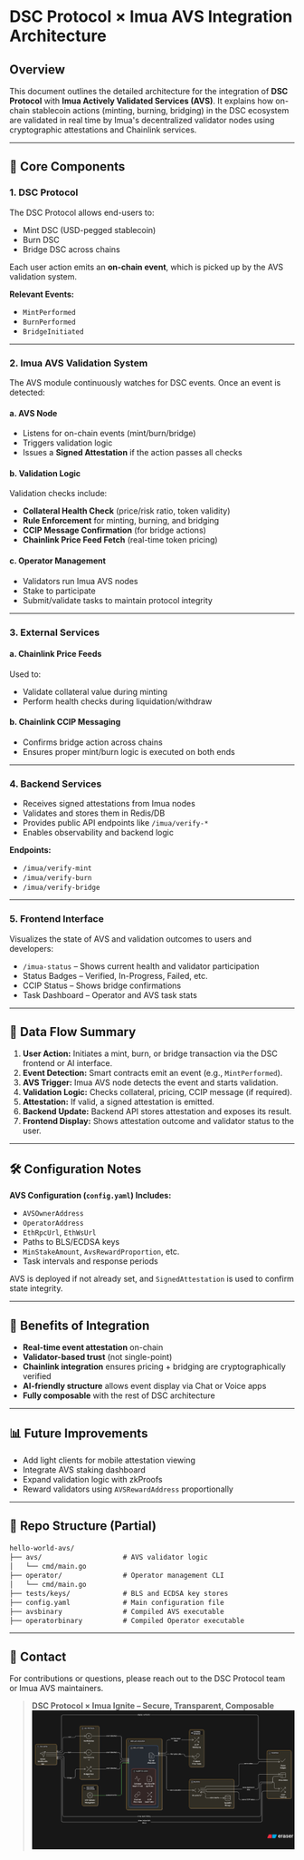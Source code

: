 # DSC Protocol × Imua AVS Integration Architecture

## Overview

This document outlines the detailed architecture for the integration of **DSC Protocol** with **Imua Actively Validated Services (AVS)**. It explains how on-chain stablecoin actions (minting, burning, bridging) in the DSC ecosystem are validated in real time by Imua's decentralized validator nodes using cryptographic attestations and Chainlink services.

---

## 🔧 Core Components

### 1. **DSC Protocol**

The DSC Protocol allows end-users to:

* Mint DSC (USD-pegged stablecoin)
* Burn DSC
* Bridge DSC across chains

Each user action emits an **on-chain event**, which is picked up by the AVS validation system.

**Relevant Events:**

* `MintPerformed`
* `BurnPerformed`
* `BridgeInitiated`

---

### 2. **Imua AVS Validation System**

The AVS module continuously watches for DSC events. Once an event is detected:

#### a. **AVS Node**

* Listens for on-chain events (mint/burn/bridge)
* Triggers validation logic
* Issues a **Signed Attestation** if the action passes all checks

#### b. **Validation Logic**

Validation checks include:

* **Collateral Health Check** (price/risk ratio, token validity)
* **Rule Enforcement** for minting, burning, and bridging
* **CCIP Message Confirmation** (for bridge actions)
* **Chainlink Price Feed Fetch** (real-time token pricing)

#### c. **Operator Management**

* Validators run Imua AVS nodes
* Stake to participate
* Submit/validate tasks to maintain protocol integrity

---

### 3. **External Services**

#### a. **Chainlink Price Feeds**

Used to:

* Validate collateral value during minting
* Perform health checks during liquidation/withdraw

#### b. **Chainlink CCIP Messaging**

* Confirms bridge action across chains
* Ensures proper mint/burn logic is executed on both ends

---

### 4. **Backend Services**

* Receives signed attestations from Imua nodes
* Validates and stores them in Redis/DB
* Provides public API endpoints like `/imua/verify-*`
* Enables observability and backend logic

**Endpoints:**

* `/imua/verify-mint`
* `/imua/verify-burn`
* `/imua/verify-bridge`

---

### 5. **Frontend Interface**

Visualizes the state of AVS and validation outcomes to users and developers:

* `/imua-status` – Shows current health and validator participation
* Status Badges – Verified, In-Progress, Failed, etc.
* CCIP Status – Shows bridge confirmations
* Task Dashboard – Operator and AVS task stats

---

## 🔄 Data Flow Summary

1. **User Action:** Initiates a mint, burn, or bridge transaction via the DSC frontend or AI interface.
2. **Event Detection:** Smart contracts emit an event (e.g., `MintPerformed`).
3. **AVS Trigger:** Imua AVS node detects the event and starts validation.
4. **Validation Logic:** Checks collateral, pricing, CCIP message (if required).
5. **Attestation:** If valid, a signed attestation is emitted.
6. **Backend Update:** Backend API stores attestation and exposes its result.
7. **Frontend Display:** Shows attestation outcome and validator status to the user.

---

## 🛠 Configuration Notes

**AVS Configuration (`config.yaml`) Includes:**

* `AVSOwnerAddress`
* `OperatorAddress`
* `EthRpcUrl`, `EthWsUrl`
* Paths to BLS/ECDSA keys
* `MinStakeAmount`, `AvsRewardProportion`, etc.
* Task intervals and response periods

AVS is deployed if not already set, and `SignedAttestation` is used to confirm state integrity.

---

## 🚀 Benefits of Integration

* **Real-time event attestation** on-chain
* **Validator-based trust** (not single-point)
* **Chainlink integration** ensures pricing + bridging are cryptographically verified
* **AI-friendly structure** allows event display via Chat or Voice apps
* **Fully composable** with the rest of DSC architecture

---

## 📊 Future Improvements

* Add light clients for mobile attestation viewing
* Integrate AVS staking dashboard
* Expand validation logic with zkProofs
* Reward validators using `AVSRewardAddress` proportionally

---

## 📂 Repo Structure (Partial)

```
hello-world-avs/
├── avs/                    # AVS validator logic
│   └── cmd/main.go
├── operator/               # Operator management CLI
│   └── cmd/main.go
├── tests/keys/             # BLS and ECDSA key stores
├── config.yaml             # Main configuration file
├── avsbinary               # Compiled AVS executable
├── operatorbinary          # Compiled Operator executable
```

---

## 🧠 Contact

For contributions or questions, please reach out to the DSC Protocol team or Imua AVS maintainers.

> **DSC Protocol × Imua Ignite – Secure, Transparent, Composable**
![Imua Architecture](./ImuaArchitecture.png "Imua AVS × DSC Protocol Architecture")